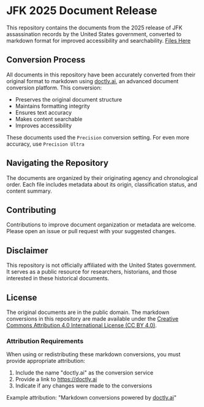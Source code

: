 # JFK 2025 Document Release

This repository contains the documents from the 2025 release of JFK assassination records by the United States government, converted to markdown format for improved accessibility and searchability.
[Files Here](https://github.com/Uncensored-AI-Inc/jfk)

## Conversion Process

All documents in this repository have been accurately converted from their original format to markdown using <a href="https://doctly.ai" target="_blank">doctly.ai</a>, an advanced document conversion platform. This conversion:

- Preserves the original document structure
- Maintains formatting integrity
- Ensures text accuracy
- Makes content searchable
- Improves accessibility

These documents used the `Precision` conversion setting. For even more accuracy, use `Precision Ultra`


## Navigating the Repository

The documents are organized by their originating agency and chronological order. Each file includes metadata about its origin, classification status, and content summary.

## Contributing

Contributions to improve document organization or metadata are welcome. Please open an issue or pull request with your suggested changes.

## Disclaimer

This repository is not officially affiliated with the United States government. It serves as a public resource for researchers, historians, and those interested in these historical documents.

## License

The original documents are in the public domain. The markdown conversions in this repository are made available under the [Creative Commons Attribution 4.0 International License (CC BY 4.0)](https://creativecommons.org/licenses/by/4.0/).

### Attribution Requirements

When using or redistributing these markdown conversions, you must provide appropriate attribution:

1. Include the name "doctly.ai" as the conversion service
2. Provide a link to https://doctly.ai
3. Indicate if any changes were made to the conversions

Example attribution: "Markdown conversions powered by <a href="https://doctly.ai" target="_blank">doctly.ai</a>"
